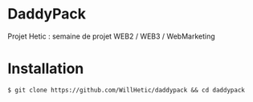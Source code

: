 # DaddyPack

Projet Hetic : semaine de projet WEB2 / WEB3 / WebMarketing

# Installation 

    $ git clone https://github.com/WillHetic/daddypack && cd daddypack